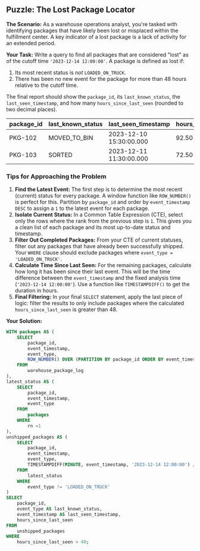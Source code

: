 ## Puzzle: The Lost Package Locator

**The Scenario:** As a warehouse operations analyst, you're tasked with identifying packages that have likely been lost or misplaced within the fulfillment center. A key indicator of a lost package is a lack of activity for an extended period.

**Your Task:** Write a query to find all packages that are considered "lost" as of the cutoff time `'2023-12-14 12:00:00'`. A package is defined as lost if:

1. Its most recent status is *not* `LOADED_ON_TRUCK`.
2. There has been no new event for the package for more than 48 hours relative to the cutoff time.

The final report should show the `package_id`, its `last_known_status`, the `last_seen_timestamp`, and how many `hours_since_last_seen` (rounded to two decimal places).

| **package_id** | **last_known_status** | **last_seen_timestamp** | **hours_since_last_seen** |
| -------------------- | --------------------------- | ----------------------------- | ------------------------------- |
| PKG-102              | MOVED_TO_BIN                | 2023-12-10 15:30:00.000       | 92.50                           |
| PKG-103              | SORTED                      | 2023-12-11 11:30:00.000       | 72.50                           |

### Tips for Approaching the Problem

1. **Find the Latest Event:** The first step is to determine the most recent (current) status for every package. A window function like `ROW_NUMBER()` is perfect for this. Partition by `package_id` and order by `event_timestamp DESC` to assign a `1` to the latest event for each package.
2. **Isolate Current Status:** In a Common Table Expression (CTE), select only the rows where the rank from the previous step is `1`. This gives you a clean list of each package and its most up-to-date status and timestamp.
3. **Filter Out Completed Packages:** From your CTE of current statuses, filter out any packages that have already been successfully shipped. Your `WHERE` clause should exclude packages where `event_type = 'LOADED_ON_TRUCK'`.
4. **Calculate Time Since Last Seen:** For the remaining packages, calculate how long it has been since their last event. This will be the time difference between the `event_timestamp` and the fixed analysis time (`'2023-12-14 12:00:00'`). Use a function like `TIMESTAMPDIFF()` to get the duration in hours.
5. **Final Filtering:** In your final `SELECT` statement, apply the last piece of logic: filter the results to only include packages where the calculated `hours_since_last_seen` is greater than 48.

**Your Solution:**

```sql
WITH packages AS (
	SELECT
		package_id,
		event_timestamp,
		event_type,
		ROW_NUMBER() OVER (PARTITION BY package_id ORDER BY event_timestamp DESC) AS rn
	FROM
		warehouse_package_log
),
latest_status AS (
	SELECT
		package_id,
		event_timestamp,
		event_type
	FROM
		packages
	WHERE
		rn =1
),
unshipped_packages AS (
	SELECT
		package_id,
		event_timestamp,
		event_type,
		TIMESTAMPDIFF(MINUTE, event_timestamp, '2023-12-14 12:00:00') / 60.0 AS hours_since_last_seen
	FROM
		latest_status
	WHERE
		event_type != 'LOADED_ON_TRUCK'
)
SELECT
	package_id,
	event_type AS last_known_status,
	event_timestamp AS last_seen_timestamp,
	hours_since_last_seen
FROM
	unshipped_packages
WHERE
	hours_since_last_seen > 40;
```

